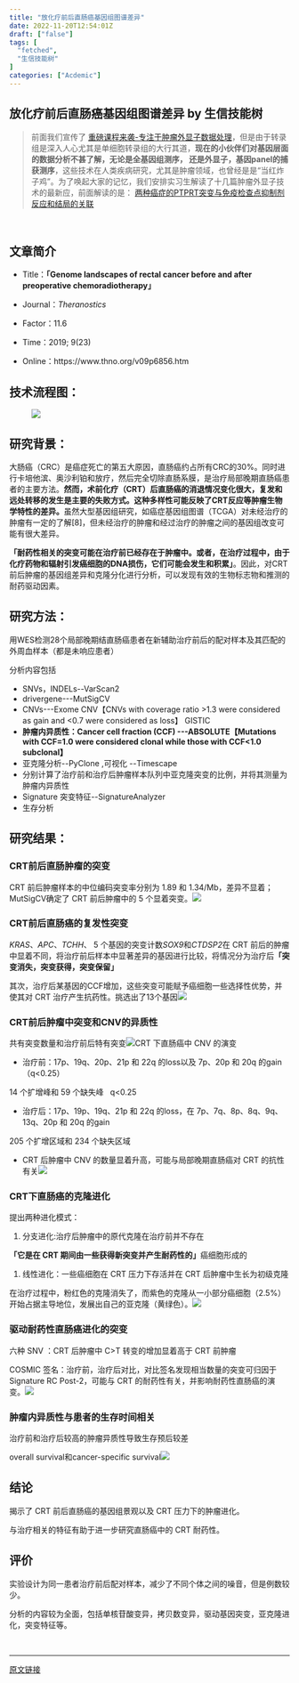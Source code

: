 ```yaml
---
title: "放化疗前后直肠癌基因组图谱差异"
date: 2022-11-20T12:54:01Z
draft: ["false"]
tags: [
  "fetched",
  "生信技能树"
]
categories: ["Acdemic"]
---
```

放化疗前后直肠癌基因组图谱差异 by 生信技能树
------
<div><section data-tool="mdnice编辑器" data-website="https://www.mdnice.com"><blockquote data-tool="mdnice编辑器"><p>前面我们宣传了 <a target="_blank" href="http://mp.weixin.qq.com/s?__biz=MzAxMDkxODM1Ng==&amp;mid=2247518508&amp;idx=1&amp;sn=a342dd13613954c1e9273f26182e238a&amp;chksm=9b4bc997ac3c40815735ad7141aef6f4e87eb0c314e8d8f604071237bbfd8723b6f9dd7270fd&amp;scene=21#wechat_redirect" textvalue="重磅课程来袭-专注于肿瘤外显子数据处理" linktype="text" imgurl="" imgdata="null" data-itemshowtype="0" tab="innerlink" data-linktype="2" hasload="1">重磅课程来袭-专注于肿瘤外显子数据处理</a>，但是由于转录组是深入人心尤其是单细胞转录组的大行其道，<strong>现在的小伙伴们对基因层面的数据分析不甚了解，无论是全基因组测序， 还是外显子，基因panel的捕获测序</strong>，这些技术在人类疾病研究，尤其是肿瘤领域，也曾经是是“当红炸子鸡”。为了唤起大家的记忆，我们安排实习生解读了十几篇肿瘤外显子技术的最新应，前面解读的是： <a target="_blank" href="http://mp.weixin.qq.com/s?__biz=MzAxMDkxODM1Ng==&amp;mid=2247518710&amp;idx=2&amp;sn=1adbeada1f40c56abecbbc9e33fa4f4f&amp;chksm=9b4bc94dac3c405b4d1862884a6148349030e7969899714c1ee1e41c622aaeac7141d02bf006&amp;scene=21#wechat_redirect" textvalue="两种癌症的PTPRT突变与免疫检查点抑制剂反应和结局的关联" linktype="text" imgurl="" imgdata="null" data-itemshowtype="0" tab="innerlink" data-linktype="2">两种癌症的PTPRT突变与免疫检查点抑制剂反应和结局的关联</a>  </p></blockquote></section><section data-tool="mdnice编辑器" data-website="https://www.mdnice.com"><br></section><section data-tool="mdnice编辑器" data-website="https://www.mdnice.com"><h2 data-tool="mdnice编辑器"><span></span><span>文章简介</span></h2><ul data-tool="mdnice编辑器"><li><section><p>Title：<strong>「Genome landscapes of rectal cancer before and after preoperative chemoradiotherapy」</strong></p></section></li><li><section><p>Journal：<em>Theranostics</em></p></section></li><li><section><p>Factor：11.6</p></section></li><li><section><p>Time：2019; 9(23)</p></section></li><li><section><p>Online：https://www.thno.org/v09p6856.htm</p></section></li></ul><h2 data-tool="mdnice编辑器"><span></span><span>技术流程图：</span></h2><figure data-tool="mdnice编辑器"><img data-ratio="0.48997995991983967" data-src="https://mmbiz.qpic.cn/mmbiz_png/cZNhZQ6j4wxS8ibaLibCdo3K9OX6fxvL7AJrgkib4MobNpFrcYbVaFvdekj1pZgpIRK1dLJdh461neKJopO2NafEA/640?wx_fmt=png" data-type="png" data-w="998" src="https://mmbiz.qpic.cn/mmbiz_png/cZNhZQ6j4wxS8ibaLibCdo3K9OX6fxvL7AJrgkib4MobNpFrcYbVaFvdekj1pZgpIRK1dLJdh461neKJopO2NafEA/640?wx_fmt=png"></figure><h2 data-tool="mdnice编辑器"><span></span><span>研究背景：</span></h2><p data-tool="mdnice编辑器">大肠癌（CRC）是癌症死亡的第五大原因，直肠癌约占所有CRC的30%。同时进行卡培他滨、奥沙利铂和放疗，然后完全切除直肠系膜，是治疗局部晚期直肠癌患者的主要方法。<strong>然而，术前化疗（CRT）后直肠癌的消退情况变化很大，复发和远处转移的发生是主要的失败方式。这种多样性可能反映了CRT反应等肿瘤生物学特性的差异。</strong>虽然大型基因组研究，如癌症基因组图谱（TCGA）对未经治疗的肿瘤有一定的了解[8]，但未经治疗的肿瘤和经过治疗的肿瘤之间的基因组改变可能有很大差异。</p><p data-tool="mdnice编辑器"><strong>「耐药性相关的突变可能在治疗前已经存在于肿瘤中。或者，在治疗过程中，由于化疗药物和辐射引发癌细胞的DNA损伤，它们可能会发生和积累」</strong>。因此，对CRT前后肿瘤的基因组差异和克隆分化进行分析，可以发现有效的生物标志物和推测的耐药驱动因素。</p><h2 data-tool="mdnice编辑器"><span></span><span>研究方法：</span></h2><p data-tool="mdnice编辑器">用WES检测28个局部晚期结直肠癌患者在新辅助治疗前后的配对样本及其匹配的外周血样本（都是未响应患者）</p><p data-tool="mdnice编辑器">分析内容包括</p><ul data-tool="mdnice编辑器"><li><section>SNVs，INDELs--VarScan2</section></li><li><section>drivergene---MutSigCV</section></li><li><section>CNVs---Exome CNV【CNVs with coverage ratio &gt;1.3 were considered as gain and &lt;0.7 were considered as loss】 GISTIC</section></li><li><section><strong>肿瘤内异质性：Cancer cell fraction (CCF) ---ABSOLUTE【Mutations with CCF=1.0 were considered clonal while those with CCF&lt;1.0 subclonal】</strong></section></li><li><section>亚克隆分析--PyClone ,可视化 --Timescape</section></li><li><section>分别计算了治疗前和治疗后肿瘤样本队列中亚克隆突变的比例，并将其测量为肿瘤内异质性</section></li><li><section>Signature 突变特征--SignatureAnalyzer</section></li><li><section>生存分析</section></li></ul><h2 data-tool="mdnice编辑器"><span></span><span>研究结果：</span></h2><h3 data-tool="mdnice编辑器"><span></span><span>CRT前后直肠肿瘤的突变</span><span></span></h3><p data-tool="mdnice编辑器">CRT 前后肿瘤样本的中位编码突变率分别为 1.89 和 1.34/Mb，差异不显着；MutSigCV确定了 CRT 前后肿瘤中的 5 个显着突变。<img data-ratio="0.6786850477200425" data-src="https://mmbiz.qpic.cn/mmbiz_png/cZNhZQ6j4wxS8ibaLibCdo3K9OX6fxvL7ABicIArJwcaOpnHDBnYX10MqPy8ThWTY6vWAGveQibKBrDjO9pNicWxJ6Q/640?wx_fmt=png" data-type="png" data-w="943" src="https://mmbiz.qpic.cn/mmbiz_png/cZNhZQ6j4wxS8ibaLibCdo3K9OX6fxvL7ABicIArJwcaOpnHDBnYX10MqPy8ThWTY6vWAGveQibKBrDjO9pNicWxJ6Q/640?wx_fmt=png"></p><h3 data-tool="mdnice编辑器"><span></span><span>CRT前后直肠癌的复发性突变</span><span></span></h3><p data-tool="mdnice编辑器"><em>KRAS</em>、<em>APC</em>、<em>TCHH</em>、 5 个基因的突变计数<em>SOX9</em>和<em>CTDSP2</em>在 CRT 前后的肿瘤中显着不同，将治疗前后样本中显著差异的基因进行比较，将情况分为治疗后<strong>「突变消失，突变获得，突变保留」</strong></p><p data-tool="mdnice编辑器">其次，治疗后某基因的CCF增加，这些突变可能赋予癌细胞一些选择性优势，并使其对 CRT 治疗产生抗药性。挑选出了13个基因<img data-ratio="0.6516483516483517" data-src="https://mmbiz.qpic.cn/mmbiz_png/cZNhZQ6j4wxS8ibaLibCdo3K9OX6fxvL7AzJIWdNJsGWTEFbBRKmzZUnnJSGZaian7WxNeramPGJGiaByicSRABOghQ/640?wx_fmt=png" data-type="png" data-w="910" src="https://mmbiz.qpic.cn/mmbiz_png/cZNhZQ6j4wxS8ibaLibCdo3K9OX6fxvL7AzJIWdNJsGWTEFbBRKmzZUnnJSGZaian7WxNeramPGJGiaByicSRABOghQ/640?wx_fmt=png"></p><h3 data-tool="mdnice编辑器"><span></span><span>CRT前后肿瘤中突变和CNV的异质性</span><span></span></h3><p data-tool="mdnice编辑器">共有突变数量和治疗前后特有突变<img data-ratio="0.8067141403865717" data-src="https://mmbiz.qpic.cn/mmbiz_png/cZNhZQ6j4wxS8ibaLibCdo3K9OX6fxvL7AaGlfcqyxiafaBJd6vczmBooKSfyIksz2ej4iaD17p7GgXbU8kiaibXs46A/640?wx_fmt=png" data-type="png" data-w="983" src="https://mmbiz.qpic.cn/mmbiz_png/cZNhZQ6j4wxS8ibaLibCdo3K9OX6fxvL7AaGlfcqyxiafaBJd6vczmBooKSfyIksz2ej4iaD17p7GgXbU8kiaibXs46A/640?wx_fmt=png">CRT 下直肠癌中 CNV 的演变</p><ul data-tool="mdnice编辑器"><li><section>治疗前：17p、19q、20p、21p 和 22q 的loss以及 7p、20p 和 20q 的gain（q&lt;0.25）</section></li></ul><p data-tool="mdnice编辑器">14 个扩增峰和 59 个缺失峰   q&lt;0.25</p><ul data-tool="mdnice编辑器"><li><section>治疗后：17p、19p、19q、21p 和 22q 的loss，在 7p、7q、8p、8q、9q、13q、20p 和 20q 的gain</section></li></ul><p data-tool="mdnice编辑器">205 个扩增区域和 234 个缺失区域</p><ul data-tool="mdnice编辑器"><li><section>CRT 后肿瘤中 CNV 的数量显着升高，可能与局部晚期直肠癌对 CRT 的抗性有关<img data-ratio="0.9339407744874715" data-src="https://mmbiz.qpic.cn/mmbiz_png/cZNhZQ6j4wxS8ibaLibCdo3K9OX6fxvL7A5m1ViaF0TpESJ8UuPVfMyrsN1mBvqIJetUrP0s3n149g29AEtEDuyvw/640?wx_fmt=png" data-type="png" data-w="878" src="https://mmbiz.qpic.cn/mmbiz_png/cZNhZQ6j4wxS8ibaLibCdo3K9OX6fxvL7A5m1ViaF0TpESJ8UuPVfMyrsN1mBvqIJetUrP0s3n149g29AEtEDuyvw/640?wx_fmt=png"></section></li></ul><h3 data-tool="mdnice编辑器"><span></span><span>CRT下直肠癌的克隆进化</span><span></span></h3><p data-tool="mdnice编辑器">提出两种进化模式：</p><ol data-tool="mdnice编辑器"><li><section>分支进化:治疗后肿瘤中的原代克隆在治疗前并不存在</section></li></ol><p data-tool="mdnice编辑器"><strong>「它是在 CRT 期间由一些获得新突变并产生耐药性的」</strong>癌细胞形成的</p><ol data-tool="mdnice编辑器"><li><section>线性进化：一些癌细胞在 CRT 压力下存活并在 CRT 后肿瘤中生长为初级克隆</section></li></ol><p data-tool="mdnice编辑器">在治疗过程中，粉红色的克隆消失了，而紫色的克隆从一小部分癌细胞（2.5%）开始占据主导地位，发展出自己的亚克隆（黄绿色）。<img data-ratio="0.5613496932515337" data-src="https://mmbiz.qpic.cn/mmbiz_png/cZNhZQ6j4wxS8ibaLibCdo3K9OX6fxvL7AqLEIybUJwibgyrCWnG6fCqicrS5dRMXpOIMtTia1I92T64vH8iaZhicibE7w/640?wx_fmt=png" data-type="png" data-w="978" src="https://mmbiz.qpic.cn/mmbiz_png/cZNhZQ6j4wxS8ibaLibCdo3K9OX6fxvL7AqLEIybUJwibgyrCWnG6fCqicrS5dRMXpOIMtTia1I92T64vH8iaZhicibE7w/640?wx_fmt=png"></p><h3 data-tool="mdnice编辑器"><span></span><span>驱动耐药性直肠癌进化的突变</span><span></span></h3><p data-tool="mdnice编辑器">六种 SNV ：CRT 后肿瘤中 C&gt;T 转变的增加显着高于 CRT 前肿瘤</p><p data-tool="mdnice编辑器">COSMIC 签名：治疗前，治疗后对比，对比签名发现相当数量的突变可归因于 Signature RC Post-2，可能与 CRT 的耐药性有关，并影响耐药性直肠癌的演变。<img data-ratio="0.5106837606837606" data-src="https://mmbiz.qpic.cn/mmbiz_png/cZNhZQ6j4wxS8ibaLibCdo3K9OX6fxvL7Atic2IFqd4pTQE40EicMPs9qkyg2XDG0yibcpBVBAfVTnbASqTa7HmTgZg/640?wx_fmt=png" data-type="png" data-w="936" src="https://mmbiz.qpic.cn/mmbiz_png/cZNhZQ6j4wxS8ibaLibCdo3K9OX6fxvL7Atic2IFqd4pTQE40EicMPs9qkyg2XDG0yibcpBVBAfVTnbASqTa7HmTgZg/640?wx_fmt=png"></p><h3 data-tool="mdnice编辑器"><span></span><span>肿瘤内异质性与患者的生存时间相关</span><span></span></h3><p data-tool="mdnice编辑器">治疗前和治疗后较高的肿瘤异质性导致生存预后较差</p><p data-tool="mdnice编辑器">overall survival和cancer-specific survival<img data-ratio="0.6207892204042348" data-src="https://mmbiz.qpic.cn/mmbiz_png/cZNhZQ6j4wxS8ibaLibCdo3K9OX6fxvL7ATT8DNrsJ9BHxVJr95ZzMcCpwL7UXMctlpkYwyqPNPIjIeMBBr5vNaA/640?wx_fmt=png" data-type="png" data-w="1039" src="https://mmbiz.qpic.cn/mmbiz_png/cZNhZQ6j4wxS8ibaLibCdo3K9OX6fxvL7ATT8DNrsJ9BHxVJr95ZzMcCpwL7UXMctlpkYwyqPNPIjIeMBBr5vNaA/640?wx_fmt=png"></p><h2 data-tool="mdnice编辑器"><span></span><span>结论</span></h2><p data-tool="mdnice编辑器">揭示了 CRT 前后直肠癌的基因组景观以及 CRT 压力下的肿瘤进化。</p><p data-tool="mdnice编辑器">与治疗相关的特征有助于进一步研究直肠癌中的 CRT 耐药性。</p><h2 data-tool="mdnice编辑器"><span></span><span>评价</span></h2><p data-tool="mdnice编辑器">实验设计为同一患者治疗前后配对样本，减少了不同个体之间的噪音，但是例数较少。</p><p data-tool="mdnice编辑器">分析的内容较为全面，包括单核苷酸变异，拷贝数变异，驱动基因突变，亚克隆进化，突变特征等。</p></section><p><br></p><p><mp-style-type data-value="3"></mp-style-type></p></div>  
<hr>
<a href="https://mp.weixin.qq.com/s/4LBNiov-7LzssiE4NQoIDQ",target="_blank" rel="noopener noreferrer">原文链接</a>
